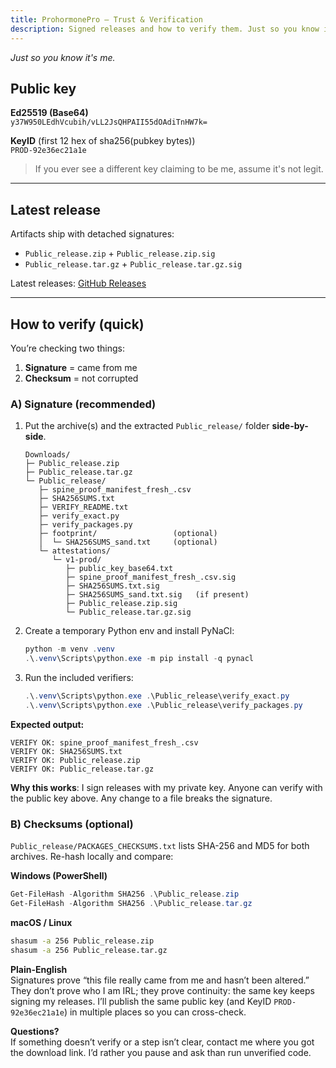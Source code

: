 ```yaml
---
title: ProhormonePro — Trust & Verification
description: Signed releases and how to verify them. Just so you know it's me.
---
```


*Just so you know it's me.*

## Public key

**Ed25519 (Base64)**  
`y37W950LEdhVcubih/vLL2JsQHPAII55dOAdiTnHW7k=`

**KeyID** (first 12 hex of sha256(pubkey bytes))  
`PROD-92e36ec21a1e`

> If you ever see a different key claiming to be me, assume it's not legit.

---

## Latest release

Artifacts ship with detached signatures:

- `Public_release.zip` + `Public_release.zip.sig`  
- `Public_release.tar.gz` + `Public_release.tar.gz.sig`

Latest releases: [GitHub Releases](https://github.com/prohormonePro/prohormonepro.github.io/releases)

---

## How to verify (quick)

You’re checking two things:  
1) **Signature** = came from me  
2) **Checksum** = not corrupted

### A) Signature (recommended)

1. Put the archive(s) and the extracted `Public_release/` folder **side-by-side**.

   ```text
   Downloads/
   ├─ Public_release.zip
   ├─ Public_release.tar.gz
   └─ Public_release/
      ├─ spine_proof_manifest_fresh_.csv
      ├─ SHA256SUMS.txt
      ├─ VERIFY_README.txt
      ├─ verify_exact.py
      ├─ verify_packages.py
      ├─ footprint/                 (optional)
      │  └─ SHA256SUMS_sand.txt     (optional)
      └─ attestations/
         └─ v1-prod/
            ├─ public_key_base64.txt
            ├─ spine_proof_manifest_fresh_.csv.sig
            ├─ SHA256SUMS.txt.sig
            ├─ SHA256SUMS_sand.txt.sig   (if present)
            ├─ Public_release.zip.sig
            └─ Public_release.tar.gz.sig
   ```

2. Create a temporary Python env and install PyNaCl:

   ```powershell
   python -m venv .venv
   .\.venv\Scripts\python.exe -m pip install -q pynacl
   ```

3. Run the included verifiers:

   ```powershell
   .\.venv\Scripts\python.exe .\Public_release\verify_exact.py
   .\.venv\Scripts\python.exe .\Public_release\verify_packages.py
   ```

**Expected output:**

```text
VERIFY OK: spine_proof_manifest_fresh_.csv
VERIFY OK: SHA256SUMS.txt
VERIFY OK: Public_release.zip
VERIFY OK: Public_release.tar.gz
```

**Why this works**: I sign releases with my private key. Anyone can verify with the public key above. Any change to a file breaks the signature.

### B) Checksums (optional)

`Public_release/PACKAGES_CHECKSUMS.txt` lists SHA-256 and MD5 for both archives. Re-hash locally and compare:

**Windows (PowerShell)**

```powershell
Get-FileHash -Algorithm SHA256 .\Public_release.zip
Get-FileHash -Algorithm SHA256 .\Public_release.tar.gz
```

**macOS / Linux**

```bash
shasum -a 256 Public_release.zip
shasum -a 256 Public_release.tar.gz
```

**Plain-English**  
Signatures prove “this file really came from me and hasn’t been altered.”  
They don’t prove who I am IRL; they prove continuity: the same key keeps signing my releases. I’ll publish the same public key (and KeyID `PROD-92e36ec21a1e`) in multiple places so you can cross-check.

**Questions?**  
If something doesn’t verify or a step isn’t clear, contact me where you got the download link. I’d rather you pause and ask than run unverified code.
